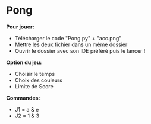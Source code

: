 # Pong
**Pour jouer:**
* Télécharger le code "Pong.py" + "acc.png"
* Mettre les deux fichier dans un même dossier
* Ouvrir le dossier avec son IDE préféré puis le lancer !

**Option du jeu:**
* Choisir le temps
* Choix des couleurs
* Limite de Score

**Commandes:**
* J1 = a & e
* J2 = 1 & 3
